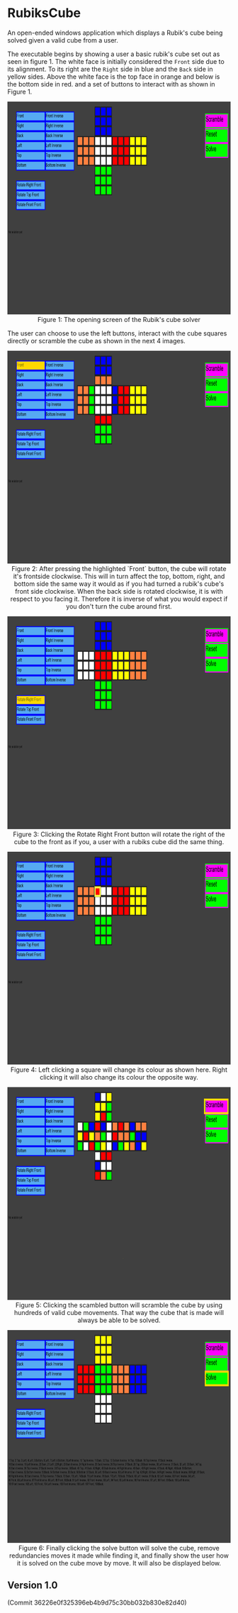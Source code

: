 # RubiksCube
An open-ended windows application which displays a Rubik's cube being solved given a valid cube from a user.

The executable begins by showing a user a basic rubik's cube set out as seen in figure 1. The white face is initially considered the `Front` side due to its alignment. To its right are the `Right` side in blue and the `Back` side in yellow sides. Above the white face is the top face in orange and below is the bottom side in red. and a set of buttons to interact with as shown in Figure 1.

<p align="center">
  <img width="640" height="480" src="RubiksCube/res/readme/initScreen.PNG"><br />
  Figure 1: The opening screen of the Rubik's cube solver
</p>
The user can choose to use the left buttons, interact with the cube squares directly or scramble the cube as shown in the next 4 images.
<p align="center">
  <img width="640" height="480" src="RubiksCube/res/readme/clickFront.PNG"><br />
  Figure 2: After pressing the highlighted `Front` button, the cube will rotate it's frontside clockwise. This will in turn affect the top, bottom, right, and bottom side the same way it would as if you had turned a rubik's cube's front side clockwise. When the back side is rotated clockwise, it is with respect to you facing it. Therefore it is inverse of what you would expect if you don't turn the cube around first.
</p>
<p align="center">
  <img width="640" height="480" src="RubiksCube/res/readme/rotateRightFront.PNG"><br />
  Figure 3: Clicking the Rotate Right Front button will rotate the right of the cube to the front as if you, a user with a rubiks cube did the same thing.
</p>
<p align="center">
  <img width="640" height="480" src="RubiksCube/res/readme/leftClickSquare.PNG"><br />
  Figure 4: Left clicking a square will change its colour as shown here. Right clicking it will also change its colour the opposite way.
</p>
<p align="center">
  <img width="640" height="480" src="RubiksCube/res/readme/scrambled.PNG"><br />
  Figure 5: Clicking the scambled button will scramble the cube by using hundreds of valid cube movements. That way the cube that is made will always be able to be solved.
</p>
<p align="center">
  <img width="640" height="480" src="RubiksCube/res/readme/afterSolving.PNG"><br />
  Figure 6: Finally clicking the solve button will solve the cube, remove redundancies moves it made while finding it, and finally show the user how it is solved on the cube move by move. It will also be displayed below.
</p>

## Version 1.0 
(Commit 36226e0f325396eb4b9d75c30bb032b830e82d40)
